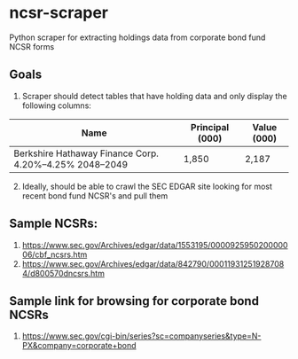 # ncsr-scraper
Python scraper for extracting holdings data from corporate bond fund NCSR forms

## Goals

1. Scraper should detect tables that have holding data and only display the following columns: 

| Name                                                   | Principal (000) | Value (000) |
|--------------------------------------------------------|-----------------|-------------|
| Berkshire Hathaway Finance Corp. 4.20%–4.25% 2048–2049 | 1,850           | 2,187       |

2. Ideally, should be able to crawl the SEC EDGAR site looking for most recent bond fund NCSR's and pull them

## Sample NCSRs:

1. https://www.sec.gov/Archives/edgar/data/1553195/000092595020000006/cbf_ncsrs.htm
2. https://www.sec.gov/Archives/edgar/data/842790/000119312519287084/d800570dncsrs.htm

## Sample link for browsing for corporate bond NCSRs

1. https://www.sec.gov/cgi-bin/series?sc=companyseries&type=N-PX&company=corporate+bond